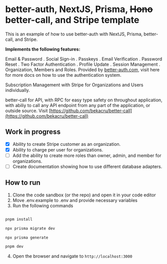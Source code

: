 # better-auth, NextJS, Prisma, ~~Hono~~ better-call, and Stripe template

This is an example of how to use better-auth with NextJS, Prisma, better-call, and Stripe.

**Implements the following features:**

Email & Password . Social Sign-in . Passkeys . Email Verification . Password Reset . Two Factor Authentication . Profile Update . Session Management . Organization, Members and Roles. Provided by [better-auth.com](https://github.com/bekacru/better-call), visit here for more docs on how to use the authentication system.

Subscription Management with Stripe for Organizations and Users individually.

better-call for API, with RPC for easy type safety on throughout application, with abiliy to call any API endpoint from any part of the application, or outside source. Visit [https://github.com/bekacru/better-call](https://github.com/bekacru/better-call)

## Work in progress

- [X] Ability to create Stripe customer as an organization.
- [X] Ability to charge per user for organizations.
- [ ] Add the ability to create more roles than owner, admin, and member for organizations.
- [ ] Create documentation showing how to use different database adapters.

## How to run

1. Clone the code sandbox (or the repo) and open it in your code editor
2. Move .env.example to .env and provide necessary variables
3. Run the following commands

```bash

pnpm install

npx prisma migrate dev

npx prisma generate

pnpm dev

```

4. Open the browser and navigate to `http://localhost:3000`
